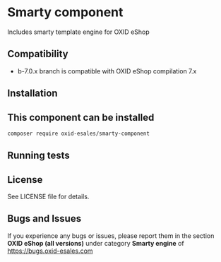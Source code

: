 # Smarty component

Includes smarty template engine for OXID eShop 

## Compatibility

* b-7.0.x branch is compatible with OXID eShop compilation 7.x

## Installation

This component can be installed
-
```bash
composer require oxid-esales/smarty-component
```

## Running tests

## License

See LICENSE file for details.

## Bugs and Issues

If you experience any bugs or issues, please report them in the section **OXID eShop (all versions)** under category **Smarty engine** of https://bugs.oxid-esales.com
